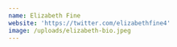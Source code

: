 ```yaml
---
name: Elizabeth Fine
website: 'https://twitter.com/elizabethfine4'
image: /uploads/elizabeth-bio.jpeg
---
```


